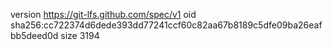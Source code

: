 version https://git-lfs.github.com/spec/v1
oid sha256:cc722374d6dede393dd77241ccf60c82aa67b8189c5dfe09ba26eafbb5deed0d
size 3194
